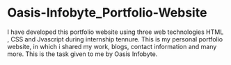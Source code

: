 # Oasis-Infobyte_Portfolio-Website

I have developed this portfolio website using three web technologies HTML , CSS and Jvascript during internship tennure. This is my personal portfolio website, in which i shared my work, blogs, contact information and many more. This is the task given to me by Oasis Infobyte.
